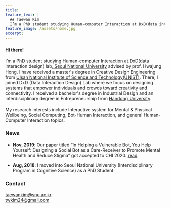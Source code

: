 ```yaml
---
title: 
feature_text: |
  ## Taewan Kim
  I’m a PhD student studying Human-computer Interaction at DxD(data interaction design) lab, Seoul National University advised by Prof. Hwajung Hong.
feature_image: /assets/home.jpg
excerpt: 
---
```

#### Hi there!
I’m a PhD student studying Human-computer Interaction at DxD(data interaction design) lab,<a href="https://www.snu.ac.kr/" target="_blank"> Seoul National University</a> advised by prof. Hwajung Hong. I have received a master's degree in Creative Design Engineering from <a href="https://www.unist.ac.kr/" target="_blank">Ulsan National Institute of Science and Technology(UNIST)</a>. There, I joined DxD (Data Interaction Design) Lab where we focus on designing systems that empower individuals and crowds toward creativity and connectivity. I received a bachelor's degree in Industrial Design and an interdisciplinary degree in Entrepreneurship from <a href="https://www.handong.edu/eng/" target="_blank">Handong University</a>. <br><br> My research interests include Interactive system for Mental & Physical Wellbeing, Social Computing, Bot-Human Interaction, and general Human-Computer Interaction topics.

### News
- <b>Nov, 2019</b>: Our paper titled “In Helping a Vulnerable Bot, You Help Yourself: Designing a Social Bot as a Care-Receiver to Promote Mental Health and Reduce Stigma” got accepted to CHI 2020. <a href="/academic/2019/11/09/chi2020/">read</a> 

- <b>Aug, 2018</b>: I moved into Seoul National University (Interdisciplinary Program in Cognitive Science) as a PhD Student.

### Contact
<a href="mailto:taewankim@snu.ac.kr?Subject=" target="_top">taewankim@snu.ac.kr</a>
<br>
<a href="mailto:twkim24@gmail.aocm?Subject=" target="_top">twkim24@gmail.com</a>
